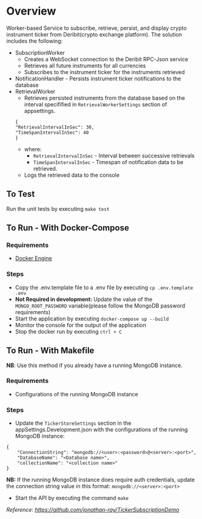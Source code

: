 # Overview

Worker-based Service to subscribe, retrieve, persist, and display crypto instrument ticker from Deribit(crypto exchange platform). The solution includes the following:

- SubscriptionWorker
    - Creates a WebSocket connection to the Deribit RPC-Json service
    - Retrieves all future instruments for all currencies
    - Subscribes to the instrument ticker for the instruments retrieved
- NotificationHandler - Persists instrument ticker notifications to the database
- RetrievalWorker
    - Retrieves persisted instruments from the database based on the interval specifified in `RetrievalWorkerSettings` section of appsettings.
    ```
    {
    "RetrievalIntervalInSec": 30,
    "TimeSpanIntervalInSec": 40
    }
    ```
    - where:
        - `RetrievalIntervalInSec` - Interval between successive retrievals 
        - `TimeSpanIntervalInSec` - Timespan of notification data to be retrieved.
    - Logs the retrieved data to the console

## To Test 

Run the unit tests by executing `make test`

## To Run - With Docker-Compose

### Requirements

- [Docker Engine](https://docs.docker.com/engine/install/)

### Steps

- Copy the .env.template file to a .env file by executing `cp .env.template .env`
- **Not Required in development:** Update the value of the `MONGO_ROOT_PASSWORD` variable(please follow the MongoDB password requirements)
- Start the application by executing `docker-compose up --build`
- Monitor the console for the output of the application
- Stop the docker run by executing `ctrl + C`

## To Run - With Makefile

**NB**: Use this method if you already have a running MongoDB instance.

### Requirements

- Configurations of the running MongoDB instance

### Steps

- Update the `TickerStoreSettings` section in the appSettings.Development.json with the configurations of the running MongoDB instance:

```
{
    "ConnectionString": "mongodb://<user>:<password>@<server>:<port>",
    "DatabaseName": "<Database name>",
    "collectionName": "<collection name>"
}
```

**NB:** If the running MongoDB instance does require auth credentials, update the connection string value in this format: `mongodb://<server>:<port>`

- Start the API by executing the command `make`

*Reference: https://github.com/jonathan-ray/TickerSubscriptionDemo*
